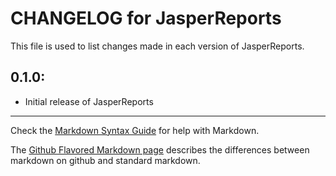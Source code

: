 # CHANGELOG for JasperReports

This file is used to list changes made in each version of JasperReports.

## 0.1.0:

* Initial release of JasperReports

- - -
Check the [Markdown Syntax Guide](http://daringfireball.net/projects/markdown/syntax) for help with Markdown.

The [Github Flavored Markdown page](http://github.github.com/github-flavored-markdown/) describes the differences between markdown on github and standard markdown.
